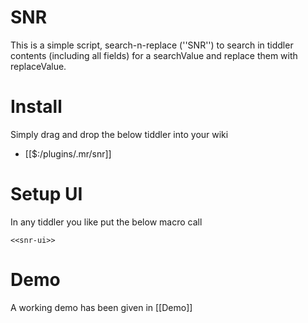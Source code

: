 # SNR
This is a simple script, search-n-replace (''SNR'') to search in tiddler contents (including all fields) for a searchValue and replace them with replaceValue.


# Install
Simply drag and drop the below tiddler into your wiki

* [[$:/plugins/.mr/snr]]


# Setup UI
In any tiddler you like put the below macro call

```
<<snr-ui>>
```


# Demo
A working demo has been given in [[Demo]]

